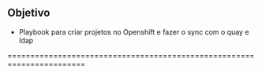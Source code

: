 **Objetivo**
-------------

- Playbook para criar projetos no Openshift e fazer o sync com o quay e ldap

=======================================================================